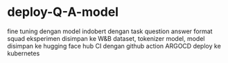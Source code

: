 # deploy-Q-A-model
fine tuning dengan model indobert dengan task question answer format squad
eksperimen disimpan ke W&B
dataset, tokenizer model, model disimpan ke hugging face hub
CI dengan github action
ARGOCD deploy ke kubernetes
